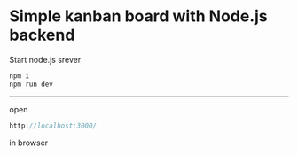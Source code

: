 # Simple kanban board with Node.js backend

Start node.js srever
```javascript
npm i
npm run dev
```
---
open
```javascript
http://localhost:3000/
```
in browser